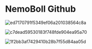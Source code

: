 # NemoBoll Github

![ed7170791f5349ef06a201038564c8a](https://github.com/NemoBoll/NemoBoll/assets/133074622/d154d845-1fac-43cf-aacb-55b68e465fb3)

![c7dead59530183f748fde904ea95a70](https://github.com/NemoBoll/NemoBoll/assets/133074622/4520e225-b288-4bcc-b7b3-453f081923a9)

![1f2bb3af7429410b28b7f55d84aa05d](https://github.com/NemoBoll/NemoBoll/assets/133074622/344a5171-214b-46fe-b614-f3c83832f12a)
